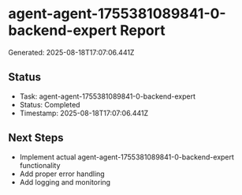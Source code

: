 # agent-agent-1755381089841-0-backend-expert Report

Generated: 2025-08-18T17:07:06.441Z

## Status
- Task: agent-agent-1755381089841-0-backend-expert
- Status: Completed
- Timestamp: 2025-08-18T17:07:06.441Z

## Next Steps
- Implement actual agent-agent-1755381089841-0-backend-expert functionality
- Add proper error handling
- Add logging and monitoring
